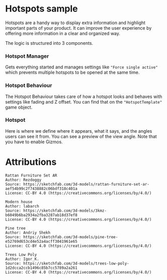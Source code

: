 # Hotspots sample

Hotspots are a handy way to display extra information and highlight important parts of your product. It can improve the user experience by offering more information in a clear and organized way.

The logic is structured into 3 components.

### Hotspot Manager
Gets everything started and manages settings like `"Force single active"` which prevents multiple hotspots to be opened at the same time.

### Hotspot Behaviour
The Hotspot Behaviour takes care of how a hotspot looks and behaves with settings like fading and Z offset. You can find that on the `"HotspotTemplate"` game object. 

### Hotspot
Here is where we define where it appears, what it says, and the angles users can see it from. You can see a preview of the view angle. Note that you have to enable Gizmos.

# Attributions

```
Rattan Furniture Set AR
Author: Rezdoggy
Source: https://sketchfab.com/3d-models/rattan-furniture-set-ar-aef54b99c2f7438882c06bdf318c401a
License: CC-BY 4.0 (https://creativecommons.org/licenses/by/4.0/)

Modern house
Author: labarch
Source: https://sketchfab.com/3d-models/3kmz-b6049b6ba2934a2fba3287ab18d37ef8
License: CC-BY 4.0 (https://creativecommons.org/licenses/by/4.0/)

Pine tree
Author: Andriy Shekh
Source: https://sketchfab.com/3d-models/pine-tree-e52769d653cd4e52a4acff3041961e65
License: CC-BY 4.0 (https://creativecommons.org/licenses/by/4.0/)

Trees Low Poly
Author: Igor_K.
Source: https://sketchfab.com/3d-models/trees-low-poly-1d2dcca2ccb1496c85b7cc5789a2a261
License: CC-BY 4.0 (https://creativecommons.org/licenses/by/4.0/)
```
